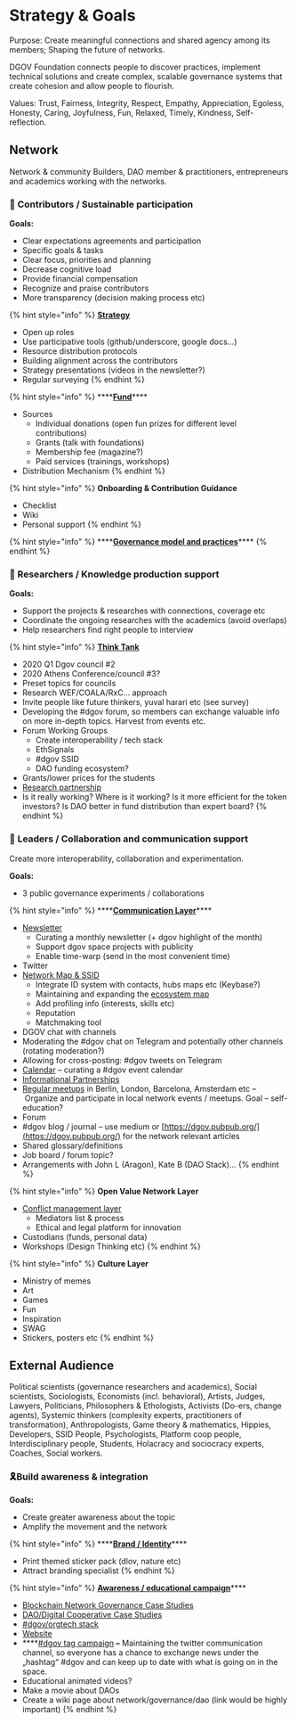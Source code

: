 # Strategy & Goals

Purpose: Create meaningful connections and shared agency among its members; Shaping the future of networks. 

DGOV Foundation connects people to discover practices, implement technical solutions and create complex, scalable governance systems that create cohesion and allow people to flourish.

Values: Trust, Fairness, Integrity, Respect, Empathy, Appreciation, Egoless, Honesty, Caring, Joyfulness, Fun, Relaxed, Timely, Kindness, Self-reflection.

## **Network** 

Network & community Builders, DAO member & practitioners, entrepreneurs and academics working with the networks.

### 🌱 Contributors / Sustainable participation

**Goals:**

* Clear expectations agreements and participation
* Specific goals & tasks
* Clear focus, priorities and planning
* Decrease cognitive load 
* Provide financial compensation
* Recognize and praise contributors
* More transparency \(decision making process etc\)

{% hint style="info" %}
[**Strategy**](strategy.md)

* Open up roles
* Use participative tools \(github/underscore, google docs...\)
* Resource distribution protocols
* Building alignment across the contributors
* Strategy presentations \(videos in the newsletter?\)
* Regular surveying
{% endhint %}

{% hint style="info" %}
\*\*\*\*[**Fund**](../fund.md)\*\*\*\*

* Sources
  * Individual donations \(open fun prizes for different level contributions\)
  * Grants \(talk with foundations\)
  * Membership fee \(magazine?\)
  * Paid services \(trainings, workshops\)
* Distribution Mechanism
{% endhint %}

{% hint style="info" %}
**Onboarding & Contribution Guidance**

* Checklist
* Wiki
* Personal support
{% endhint %}

{% hint style="info" %}
\*\*\*\*[**Governance model and practices**](governance.md)\*\*\*\*
{% endhint %}

### 🧠 Researchers / Knowledge production support

**Goals:**

* Support the projects & researches with connections, coverage etc
* Coordinate the ongoing researches with the academics \(avoid overlaps\)
* Help researchers find right people to interview

{% hint style="info" %}
[**Think Tank**](../councils.md)

* 2020 Q1 Dgov council \#2
* 2020 Athens Conference/council \#3?
* Preset topics for councils
* Research WEF/COALA/RxC... approach
* Invite people like future thinkers, yuval harari  etc \(see survey\)
* Developing the \#dgov forum, so members can exchange valuable info on more in-depth topics. Harvest from events etc.
* Forum Working Groups
  * Create interoperability / tech stack
  * EthSignals
  * \#dgov SSID
  * DAO funding ecosystem?
* Grants/lower prices for the students
* [Research partnership](../research-partnership.md)
* Is it really working? Where is it working? Is it more efficient for the token investors? Is DAO better in fund distribution than expert board?
{% endhint %}

### 🤝 **Leaders / Collaboration and communication support**

Create more interoperability, collaboration and experimentation.

**Goals:**

* 3 public governance experiments / collaborations

{% hint style="info" %}
\*\*\*\*[**Communication Layer**](../chat.md)\*\*\*\*

* [Newsletter](../newsletter/)
  * Curating a monthly newsletter \(+ dgov highlight of the month\)
  * Support dgov space projects with publicity
  * Enable time-warp \(send in the most convenient time\)
* Twitter
* [Network Map & SSID](https://graphcommons.com/graphs/6a993e34-d8b0-4425-83ce-67c3560429e7?auto=true&svg=true) 
  * Integrate ID system with contacts, hubs maps etc \(Keybase?\)
  * Maintaining and expanding the [ecosystem map](https://wiki.dgov.foundation/map-of-the-industry-landscape)
  * Add profiling info \(interests, skills etc\)
  * Reputation
  * Matchmaking tool
* DGOV chat with channels
* Moderating the \#dgov chat on Telegram and potentially other channels \(rotating moderation?\)
* Allowing for cross-posting: \#dgov tweets on Telegram
* [Calendar](../dgov-industry-landscape.md) – curating a \#dgov event calendar 
* [Informational Partnerships](../informational-partnerships.md)
* [Regular meetups](../meetups.md) in Berlin, London, Barcelona, Amsterdam etc – Organize and participate in local network events / meetups. Goal – self-education?
* Forum
* \#dgov blog / journal – use medium or [https://dgov.pubpub.org/](https://dgov.pubpub.org/) for the network relevant articles
* Shared glossary/definitions
* Job board / forum topic?
* Arrangements with John L \(Aragon\), Kate B \(DAO Stack\)...
{% endhint %}

{% hint style="info" %}
**Open Value Network Layer**

* [Conflict management layer](../conflict-management-layer.md)
  * Mediators list & process
  * Ethical and legal platform for innovation
* Custodians \(funds, personal data\)
* Workshops \(Design Thinking etc\)
{% endhint %}

{% hint style="info" %}
**Culture Layer**

* Ministry of memes
* Art
* Games
* Fun
* Inspiration
* SWAG
* Stickers, posters etc
{% endhint %}

## External Audience

Political scientists \(governance researchers and academics\), Social scientists, Sociologists, Economists \(incl. behavioral\), Artists, Judges, Lawyers, Politicians, Philosophers & Ethologists, Activists \(Do-ers, change agents\), Systemic thinkers \(complexity experts, practitioners of transformation\), Anthropologists, Game theory & mathematics, Hippies, Developers, SSID People, Psychologists, Platform coop people,  Interdisciplinary people, Students, Holacracy and sociocracy experts, Coaches, Social workers.

### 🎗️Build awareness & integration

**Goals:**

* Create greater awareness about the topic
* Amplify the movement and the network

{% hint style="info" %}
\*\*\*\*[**Brand / Identity**](../identity.md)\*\*\*\*

* Print themed sticker pack \(dlov, nature etc\)
* Attract branding specialist
{% endhint %}

{% hint style="info" %}
[**Awareness / educational campaign**](../awareness-educational-campaign.md)\*\*\*\*

* [Blockchain Network Governance Case Studies](https://mapping.daolandscape.today/network-governance/blockchain-summary)
* [DAO/Digital Cooperative Case Studies](https://mapping.daolandscape.today/network-governance/dao-case-study-research)
* [\#dgov/orgtech stack](../dgov-stack.md)
* [Website](https://twitter.com/hashtag/dgov)
* \*\*\*\*[\#dgov tag campaign](https://twitter.com/hashtag/dgov) **–** Maintaining the twitter communication channel, so everyone has a chance to exchange news under the „hashtag“ \#dgov and can keep up to date with what is going on in the space.
* Educational animated videos?
* Make a movie about DAOs
* Create a wiki page about network/governance/dao \(link would be highly important\)
{% endhint %}

